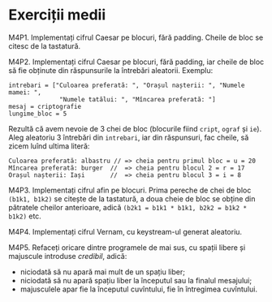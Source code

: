 # Exerciții medii

M4P1. Implementați cifrul Caesar pe blocuri, fără padding. Cheile de bloc se citesc de la tastatură.

M4P2. Implementați cifrul Caesar pe blocuri, fără padding, iar cheile de bloc să fie obținute din răspunsurile la întrebări aleatorii. Exemplu:
```
intrebari = ["Culoarea preferată: ", "Orașul nașterii: ", "Numele mamei: ", 
			  "Numele tatălui: ", "Mîncarea preferată: "]
mesaj = criptografie
lungime_bloc = 5
```

Rezultă că avem nevoie de 3 chei de bloc (blocurile fiind `cript`, `ograf` și `ie`).
Aleg aleatoriu 3 întrebări din `intrebari`, iar din răspunsuri, fac cheile,
să zicem luînd ultima literă:

```
Culoarea preferată: albastru // => cheia pentru primul bloc = u = 20
Mîncarea preferată: burger	//  => cheia pentru blocul 2 = r = 17
Orașul nașterii: Iași		//	=> cheia pentru blocul 3 = i = 8
```

M4P3. Implementați cifrul afin pe blocuri. Prima pereche de chei de bloc `(b1k1, b1k2)` se citește
de la tastatură, a doua cheie de bloc se obține din pătratele cheilor anterioare, adică
`(b2k1 = b1k1 * b1k1, b2k2 = b1k2 * b1k2)` etc.

M4P4. Implementați cifrul Vernam, cu keystream-ul generat aleatoriu.

M4P5. Refaceți oricare dintre programele de mai sus, cu spații libere și majuscule introduse *credibil*, adică:
- niciodată să nu apară mai mult de un spațiu liber;
- niciodată să nu apară spațiu liber la începutul sau la finalul mesajului;
- majusculele apar fie la începutul cuvîntului, fie în întregimea cuvîntului.